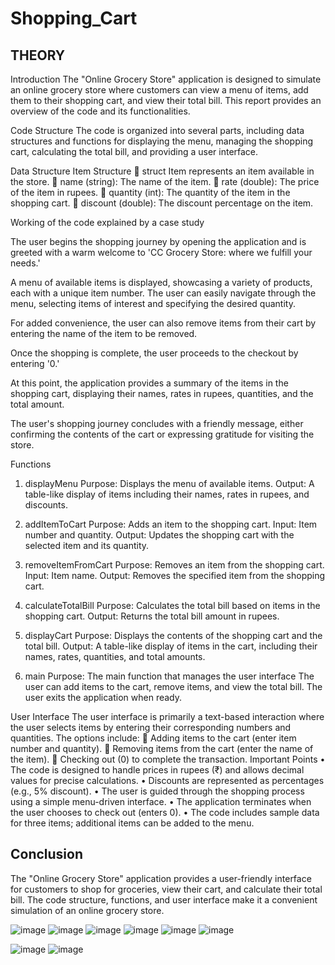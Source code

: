 # Shopping_Cart

## **THEORY**

Introduction
The "Online Grocery Store" application is designed to simulate an online grocery store where customers can view a menu of items, add them to their shopping cart, and view their total bill. This report provides an overview of the code and its functionalities.

Code Structure
The code is organized into several parts, including data structures and functions for displaying the menu, managing the shopping cart, calculating the total bill, and providing a user interface.

Data Structure
Item Structure
	struct Item represents an item available in the store.
	name (string): The name of the item.
	rate (double): The price of the item in rupees.
	quantity (int): The quantity of the item in the shopping cart.
	discount (double): The discount percentage on the item.






Working of the code explained by a case study

The user begins the shopping journey by opening the application and is greeted with a warm welcome to 'CC Grocery Store: where we fulfill your needs.' 

A menu of available items is displayed, showcasing a variety of products, each with a unique item number. The user can easily navigate through the menu, selecting items of interest and specifying the desired quantity. 

For added convenience, the user can also remove items from their cart by entering the name of the item to be removed. 

Once the shopping is complete, the user proceeds to the checkout by entering '0.' 

At this point, the application provides a summary of the items in the shopping cart, displaying their names, rates in rupees, quantities, and the total amount. 

The user's shopping journey concludes with a friendly message, either confirming the contents of the cart or expressing gratitude for visiting the store.






Functions
1. displayMenu
Purpose: Displays the menu of available items.
Output: A table-like display of items including their names, rates in rupees, and discounts.

2. addItemToCart
Purpose: Adds an item to the shopping cart.
Input: Item number and quantity.
Output: Updates the shopping cart with the selected item and its quantity.

3. removeItemFromCart
Purpose: Removes an item from the shopping cart.
Input: Item name.
Output: Removes the specified item from the shopping cart.

4. calculateTotalBill
Purpose: Calculates the total bill based on items in the shopping cart.
Output: Returns the total bill amount in rupees.

5. displayCart
Purpose: Displays the contents of the shopping cart and the total bill.
Output: A table-like display of items in the cart, including their names, rates, quantities, and total amounts.

6. main
Purpose: The main function that manages the user interface
The user can add items to the cart, remove items, and view the total bill. The user exits the application when ready.

User Interface
The user interface is primarily a text-based interaction where the user selects items by entering their corresponding numbers and quantities. 
The options include:
	Adding items to the cart (enter item number and quantity).
	Removing items from the cart (enter the name of the item).
	Checking out (0) to complete the transaction.
Important Points
•	The code is designed to handle prices in rupees (₹) and allows decimal values for precise calculations.
•	Discounts are represented as percentages (e.g., 5% discount).
•	The user is guided through the shopping process using a simple menu-driven interface.
•	The application terminates when the user chooses to check out (enters 0).
•	The code includes sample data for three items; additional items can be added to the menu.

## **Conclusion**
The "Online Grocery Store" application provides a user-friendly interface for customers to shop for groceries, view their cart, and calculate their total bill. The code structure, functions, and user interface make it a convenient simulation of an online grocery store.


![image](https://github.com/RitvikArora22070123094/Shopping_Cart/assets/139522395/ee1b20f1-555f-4c4b-a7bd-c1e510f06991)
![image](https://github.com/RitvikArora22070123094/Shopping_Cart/assets/139522395/2ad7643c-fd75-4d4d-b52d-92d456d12e63)
![image](https://github.com/RitvikArora22070123094/Shopping_Cart/assets/139522395/2a895e73-7eea-47b5-af81-ad9ac7a006e3)
![image](https://github.com/RitvikArora22070123094/Shopping_Cart/assets/139522395/60e91c91-952b-47a2-9367-fc3396f606ea)
![image](https://github.com/RitvikArora22070123094/Shopping_Cart/assets/139522395/11886c93-ef31-4898-90fc-d636558d3084)
![image](https://github.com/RitvikArora22070123094/Shopping_Cart/assets/139522395/bb8ea1b4-38c0-4daa-80ea-8b04e5adcd6e)


![image](https://github.com/RitvikArora22070123094/Shopping_Cart/assets/139522395/8cc57d30-74f7-4546-9d46-b9dda8853638)
![image](https://github.com/RitvikArora22070123094/Shopping_Cart/assets/139522395/f6d71e8b-f533-4bf8-9e3b-3163a2d3e0ba)




